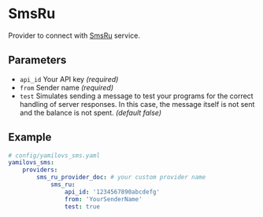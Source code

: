 # SmsRu

Provider to connect with [SmsRu](https://sms.ru) service.


## Parameters

 * `api_id` Your API key *(required)*
 * `from` Sender name *(required)*
 * `test` Simulates sending a message to test your programs for the correct handling of server responses. In this case, the message itself is not sent and the balance is not spent. *(default false)*

## Example

``` yaml
# config/yamilovs_sms.yaml
yamilovs_sms:
    providers:
        sms_ru_provider_doc: # your custom provider name
            sms_ru:
                api_id: '1234567890abcdefg'
                from: 'YourSenderName'
                test: true
```